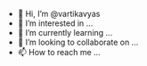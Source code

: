 - 👋 Hi, I’m @vartikavyas
- 👀 I’m interested in ...
- 🌱 I’m currently learning ...
- 💞️ I’m looking to collaborate on ...
- 📫 How to reach me ...

<!---
vartikavyas/vartikavyas is a ✨ special ✨ repository because its `README.md` (this file) appears on your GitHub profile.
You can click the Preview link to take a look at your changes.
--->
